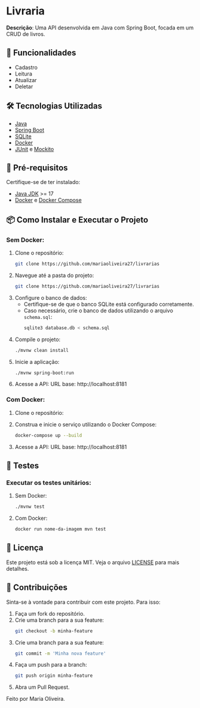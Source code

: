 # Livraria 

**Descrição**: Uma API desenvolvida em Java com Spring Boot, focada em um CRUD de livros.

## 🚀 Funcionalidades
- Cadastro
- Leitura
- Atualizar
- Deletar

## 🛠️ Tecnologias Utilizadas
- [Java](https://www.java.com/)
- [Spring Boot](https://spring.io/projects/spring-boot)
- [SQLite](https://sqlite.org/)
- [Docker](https://www.docker.com/)
- [JUnit](https://junit.org/) e [Mockito](https://site.mockito.org/)


## 🔧 Pré-requisitos
Certifique-se de ter instalado:
- [Java JDK](https://www.oracle.com/java/technologies/javase-downloads.html) >= 17
- [Docker](https://docs.docker.com/get-docker/) e [Docker Compose](https://docs.docker.com/compose/)

## 📦 Como Instalar e Executar o Projeto

### Sem Docker:
1. Clone o repositório:
   ```bash
   git clone https://github.com/mariaoliveira27/livrarias
2. Navegue até a pasta do projeto:
   ```bash
   git clone https://github.com/mariaoliveira27/livrarias
3. Configure o banco de dados:
   - Certifique-se de que o banco SQLite está configurado corretamente.
   - Caso necessário, crie o banco de dados utilizando o arquivo `schema.sql`:
     ```bash
     sqlite3 database.db < schema.sql
     ```
4. Compile o projeto:
   ```bash
   ./mvnw clean install
5. Inicie a aplicação:
   ```bash
   ./mvnw spring-boot:run
6. Acesse a API:
   URL base: http://localhost:8181

### Com Docker:
1. Clone o repositório:
   
2. Construa e inicie o serviço utilizando o Docker Compose:
   ```bash
   docker-compose up --build

3. Acesse a API:
   URL base: http://localhost:8181
   
## 🧪 Testes
### Executar os testes unitários:
1. Sem Docker:
   ```bash
   ./mvnw test
2. Com Docker:
   ```bash
   docker run nome-da-imagem mvn test
   
## 📄 Licença
Este projeto está sob a licença MIT. Veja o arquivo [LICENSE](LICENSE) para mais detalhes.

## 🙌 Contribuições
Sinta-se à vontade para contribuir com este projeto. Para isso:

1. Faça um fork do repositório.
2. Crie uma branch para a sua feature:
   ```bash
   git checkout -b minha-feature
3. Crie uma branch para a sua feature:
   ```bash
   git commit -m 'Minha nova feature'
4. Faça um push para a branch:
   ```bash
   git push origin minha-feature
5. Abra um Pull Request.

Feito por Maria Oliveira.
















   
 



